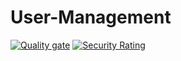 # User-Management
[![Quality gate](https://sonarcloud.io/api/project_badges/quality_gate?project=fanglong-it_User-Management)](https://sonarcloud.io/dashboard?id=fanglong-it_User-Management)
[![Security Rating](https://sonarcloud.io/api/project_badges/measure?project=fanglong-it_User-Management&metric=security_rating)](https://sonarcloud.io/dashboard?id=fanglong-it_User-Management)

